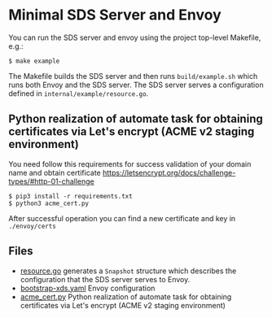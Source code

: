 # Minimal SDS Server and Envoy 

You can run the SDS server and envoy using the project top-level Makefile, e.g.:

```
$ make example
```

The Makefile builds the SDS server and then runs `build/example.sh` which runs both Envoy and the SDS server.  The SDS server serves a configuration defined in `internal/example/resource.go`.

## Python realization of automate task for obtaining certificates via Let's encrypt (ACME v2 staging environment)

You need follow this requirements for success validation of your domain name and obtain certificate https://letsencrypt.org/docs/challenge-types/#http-01-challenge

```
$ pip3 install -r requirements.txt
$ python3 acme_cert.py
```

After successful operation you can find a new certificate and key in `./envoy/certs`

## Files

* [resource.go](resource.go) generates a `Snapshot` structure which describes the configuration that the SDS server serves to Envoy.
* [bootstrap-xds.yaml](bootstrap-xds.yaml) Envoy configuration
* [acme_cert.py](acme_cert.py) Python realization of automate task for obtaining certificates via Let's encrypt (ACME v2 staging environment)
